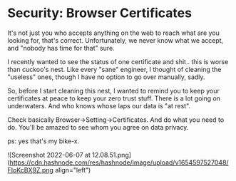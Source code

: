 # Security: Browser Certificates

It's not just you who accepts anything on the web to reach what are you looking for, that's correct. Unfortunately, we never know what we accept, and "nobody has time for that" sure.

I recently wanted to see the status of one certificate and shit.. this is worse than cuckoo's nest. Like every "sane" engineer, I thought of cleaning the "useless" ones, though I have no option to go over manually, sadly.

So, before I start cleaning this nest, I wanted to remind you to keep your certificates at peace to keep your zero trust stuff. There is a lot going on underwaters. And who knows whose laps our data is "at rest".

Check basically Browser-&gt;Setting-&gt;Certificates. And do what you need to do. You'll be amazed to see whom you agree on data privacy.

ps: yes that's my bike-x.

![Screenshot 2022-06-07 at 12.08.51.png](https://cdn.hashnode.com/res/hashnode/image/upload/v1654597527048/FIoKcBX9Z.png align="left")